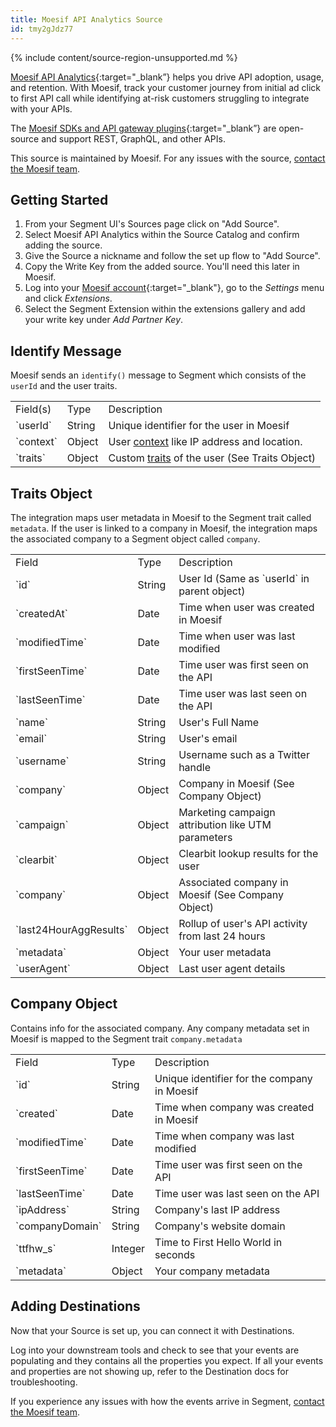 ```yaml
---
title: Moesif API Analytics Source
id: tmy2gJdz77
---
```

{% include content/source-region-unsupported.md %}

[Moesif API Analytics](https://www.moesif.com/?utm_source=segmentio&utm_medium=docs&utm_campaign=partners){:target="_blank”} helps you drive API adoption, usage, and retention. With Moesif, track your customer journey from initial ad click to first API call while identifying at-risk customers struggling to integrate with your APIs.

The [Moesif SDKs and API gateway plugins](https://www.moesif.com/implementation?utm_source=segmentio&utm_medium=docs&utm_campaign=partners){:target="_blank”} are open-source and support REST, GraphQL, and other APIs.

This source is maintained by Moesif. For any issues with the source, [contact the Moesif team](mailto:support@moesif.com).

## Getting Started

1. From your Segment UI's Sources page click on "Add Source".
2. Select Moesif API Analytics within the Source Catalog and confirm adding the source.
3. Give the Source a nickname and follow the set up flow to "Add Source".
3. Copy the Write Key from the added source. You'll need this later in Moesif.
4. Log into your [Moesif account](https://www.moesif.com/wrap/){:target="_blank"}, go to the _Settings_ menu and click _Extensions_.
5. Select the Segment Extension within the extensions gallery and add your write key under _Add Partner Key_.

## Identify Message

Moesif sends an `identify()` message to Segment which consists of the `userId` and the user traits.

<table>
  <tr>
   <td>Field(s)</td>
   <td>Type</td>
   <td>Description</td>
  </tr>
  <tr>
   <td>`userId`</td>
   <td>String</td>
   <td>Unique identifier for the user in Moesif</td>
  </tr>
  <tr>
   <td>`context`</td>
   <td>Object</td>
   <td>User <a href="https://segment.com/docs/connections/spec/common/#context">context</a> like IP address and location.</td>
  </tr>
  <tr>
   <td>`traits`</td>
   <td>Object</td>
   <td>Custom <a href="https://segment.com/docs/connections/spec/identify/#traits">traits</a> of the user (See Traits Object)</td>
  </tr>
</table>

## Traits Object
The integration maps user metadata in Moesif to the Segment trait called `metadata`.
If the user is linked to a company in Moesif, the integration maps the associated company to a Segment object called `company`.

<table>
  <tr>
   <td>Field</td>
   <td>Type</td>
   <td>Description</td>
  </tr>
  <tr>
   <td>`id`</td>
   <td>String</td>
   <td>User Id (Same as `userId` in parent object)</td>
  </tr>
  <tr>
   <td>`createdAt`</td>
   <td>Date</td>
   <td>Time when user was created in Moesif</td>
  </tr>
  <tr>
   <td>`modifiedTime`</td>
   <td>Date</td>
   <td>Time when user was last modified</td>
  </tr>
  <tr>
   <td>`firstSeenTime`</td>
   <td>Date</td>
   <td>Time user was first seen on the API</td>
  </tr>
  <tr>
   <td>`lastSeenTime`</td>
   <td>Date</td>
   <td>Time user was last seen on the API</td>
  </tr>
  <tr>
   <td>`name`</td>
   <td>String</td>
   <td>User's Full Name</td>
  </tr>
  <tr>
   <td>`email`</td>
   <td>String</td>
   <td>User's email</td>
  </tr>
  <tr>
   <td>`username`</td>
   <td>String</td>
   <td>Username such as a Twitter handle</td>
  </tr>
  <tr>
   <td>`company`</td>
   <td>Object</td>
   <td>Company in Moesif (See Company Object)</td>
  </tr>
  <tr>
   <td>`campaign`</td>
   <td>Object</td>
   <td>Marketing campaign attribution like UTM parameters</td>
  </tr>
  <tr>
   <td>`clearbit`</td>
   <td>Object</td>
   <td>Clearbit lookup results for the user</td>
  </tr>
  <tr>
   <td>`company`</td>
   <td>Object</td>
   <td>Associated company in Moesif (See Company Object)</td>
  </tr>
  <tr>
   <td>`last24HourAggResults`</td>
   <td>Object</td>
   <td>Rollup of user's API activity from last 24 hours</td>
  </tr>
  <tr>
   <td>`metadata`</td>
   <td>Object</td>
   <td>Your user metadata</td>
  </tr>
  <tr>
   <td>`userAgent`</td>
   <td>Object</td>
   <td>Last user agent details</td>
  </tr>
</table>

## Company Object

Contains info for the associated company. Any company metadata set in Moesif is mapped to the Segment trait `company.metadata`

<table>
  <tr>
   <td>Field</td>
   <td>Type</td>
   <td>Description</td>
  </tr>
  <tr>
   <td>`id`</td>
   <td>String</td>
   <td>Unique identifier for the company in Moesif</td>
  </tr>
  <tr>
   <td>`created`</td>
   <td>Date</td>
   <td>Time when company was created in Moesif</td>
  </tr>
  <tr>
   <td>`modifiedTime`</td>
   <td>Date</td>
   <td>Time when company was last modified</td>
  </tr>
  <tr>
   <td>`firstSeenTime`</td>
   <td>Date</td>
   <td>Time user was first seen on the API</td>
  </tr>
  <tr>
   <td>`lastSeenTime`</td>
   <td>Date</td>
   <td>Time user was last seen on the API</td>
  </tr>
  <tr>
   <td>`ipAddress`</td>
   <td>String</td>
   <td>Company's last IP address</td>
  </tr>
  <tr>
   <td>`companyDomain`</td>
   <td>String</td>
   <td>Company's website domain</td>
  </tr>
  <tr>
   <td>`ttfhw_s`</td>
   <td>Integer</td>
   <td>Time to First Hello World in seconds</td>
  </tr>
  <tr>
   <td>`metadata`</td>
   <td>Object</td>
   <td>Your company metadata</td>
  </tr>
</table>

## Adding Destinations

Now that your Source is set up, you can connect it with Destinations.

Log into your downstream tools and check to see that your events are populating and they contains all the properties you expect. If all your events and properties are not showing up, refer to the Destination docs for troubleshooting.

If you experience any issues with how the events arrive in Segment, [contact the Moesif team](mailto:support@moesif.com).
